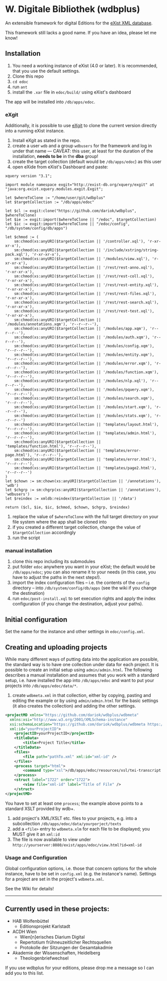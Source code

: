 # W. Digitale Bibliothek (wdbplus)

An extensible framework for digital Editions for the [eXist XML database](https://github.com/eXist-db).

This framework still lacks a good name. If you have an idea, please let me know!

## Installation
1. You need a working instance of eXist (4.0 or later). It is recommended, that you use the default settings.
1. Clone this repo
1. `cd edoc`
1. run `ant`
1. install the `.xar` file in `edoc/build/` using eXist's dashboard

The app will be installed into `/db/apps/edoc`.

### eXgit
Additionally, it is possible to use [eXgit](https://github.com/dariok/exgit) to clone the current version directly into a running eXist instance.

1. Install eXgit as stated in the repo.
1. create a user `wdb` and a group `wdbusers` for the framework and log in under that name –– CAVEAT: this user, at least for the duration of the installation, **needs to be** in the **dba** group!
1. create the target collection (default would be `/db/apps/edoc`) as this user
1. open eXide from eXist's Dashboard and paste:

```
xquery version "3.1";

import module namespace exgit="http://exist-db.org/xquery/exgit" at "java:org.exist.xquery.modules.exgit.Exgit";

let $whereToClone := "/home/user/git/wdbplus"
let $targetCollection := "/db/apps/edoc"

let $cl := exgit:clone("https://github.com/dariok/wdbplus", $whereToClone)
let $ie := exgit:import($whereToClone || "/edoc", $targetCollection)
let $ic := exgit:import($whereToClone || "/edoc/config", "/db/system/config/db/apps")

let $chmod := (
    sm:chmod(xs:anyURI($targetCollection || '/controller.xql'), 'r-xr-xr-x'),
    sm:chmod(xs:anyURI($targetCollection || '/include/xstring/string-pack.xql'), 'r-xr-xr-x'),
    sm:chmod(xs:anyURI($targetCollection || '/modules/view.xql'), 'r-xr-xr-x'),
    sm:chmod(xs:anyURI($targetCollection || '/rest/rest-anno.xql'), 'r-xr-xr-x'),
    sm:chmod(xs:anyURI($targetCollection || '/rest/rest-coll.xql'), 'r-xr-xr-x'),
    sm:chmod(xs:anyURI($targetCollection || '/rest/rest-entity.xql'), 'r-xr-xr-x'),
    sm:chmod(xs:anyURI($targetCollection || '/rest/rest-files.xql'), 'r-xr-xr-x'),
    sm:chmod(xs:anyURI($targetCollection || '/rest/rest-search.xql'), 'r-xr-xr-x'),
    sm:chmod(xs:anyURI($targetCollection || '/rest/rest-test.xql'), 'r-xr-xr-x'),
    sm:chmod(xs:anyURI($targetCollection || '/modules/annotations.xqm'), 'r--r--r--'),
    sm:chmod(xs:anyURI($targetCollection || '/modules/app.xqm'), 'r--r--r--'),
    sm:chmod(xs:anyURI($targetCollection || '/modules/auth.xqm'), 'r--r--r--'),
    sm:chmod(xs:anyURI($targetCollection || '/modules/config.xqm'), 'r--r--r--'),
    sm:chmod(xs:anyURI($targetCollection || '/modules/entity.xqm'), 'r--r--r--'),
    sm:chmod(xs:anyURI($targetCollection || '/modules/error.xqm'), 'r--r--r--'),
    sm:chmod(xs:anyURI($targetCollection || '/modules/function.xqm'), 'r--r--r--'),
    sm:chmod(xs:anyURI($targetCollection || '/modules/nlp.xql'), 'r--r--r--'),
    sm:chmod(xs:anyURI($targetCollection || '/modules/pquery.xqm'), 'r--r--r--'),
    sm:chmod(xs:anyURI($targetCollection || '/modules/search.xqm'), 'r--r--r--'),
    sm:chmod(xs:anyURI($targetCollection || '/modules/start.xqm'), 'r--r--r--'),
    sm:chmod(xs:anyURI($targetCollection || '/modules/stats.xqm'), 'r--r--r--')
    sm:chmod(xs:anyURI($targetCollection || 'templates/layout.html'), 'r--r--r--'),
    sm:chmod(xs:anyURI($targetCollection || 'templates/admin.html'), 'r--r--r--'),
    sm:chmod(xs:anyURI($targetCollection || 'templates/function.html'), 'r--r--r--'),
    sm:chmod(xs:anyURI($targetCollection || 'templates/error-page.html'), 'r--r--r--'),
    sm:chmod(xs:anyURI($targetCollection || 'templates/error.html'), 'r--r--r--'),
    sm:chmod(xs:anyURI($targetCollection || 'templates/page2.html'), 'r--r--r--')
)
let $chown := sm:chown(xs:anyURI($targetCollection || '/annotations'), 'wdb')
let $chgrp := sm:chgrp(xs:anyURI($targetCollection || '/annotations'), 'wdbusers')
let $reindex := xmldb:reindex($targetCollection || '/data')

return ($cl, $ie, $ic, $chmod, $chown, $chgrp, $reindex)
```
1. replace the value of `$whereToClone` with the full target directory on your file system where the app shall be cloned into
1. if you created a different target collection, change the value of `$targetCollection` accordingly
1. run the script

### manual installation
1. clone this repo including its submodules
1. put folder `edoc` anywhere you want in your eXist; the default would be `/db/apps/edoc`; you can also rename it to your needs (in this case, you have to adjust the paths in the next steps!).
1. import the index configuration files – i.e. the contents of the `config` directory – into `/db/system/config/db/apps` (see the wiki if you change the destination)
1. run `edoc/post-install.xql` to set execution rights and apply the index configuration (if you change the destination, adjust your paths).

## Initial configuration
Set the name for the instance and other settings in `edoc/config.xml`.

## Creating and uploading projects
While many different ways of putting data into the application are possible, the standard way is to have one collection
under data for each project. It is possible to create an initial setup using `admin/admin.html`. The following describes a manual installation and assumes that you work with a standard setup, i.e. have installed the app
into `/db/apps/edoc` and want to put your projects into `/db/apps/edoc/data/*`.

1. create `wdbmeta.xml` in that collection, either by copying, pasting and editing the example or by using
`admin/admin.html` for the basic settings (it also creates the collection) and adding the other settings.
```XML
<projectMD xmlns="https://github.com/dariok/wdbplus/wdbmeta"
  xmlns:xsi="http://www.w3.org/2001/XMLSchema-instance"
  xsi:schemaLocation="https://github.com/dariok/wdbplus/wdbmeta https://raw.githubusercontent.com/dariok/wdbmeta/master/wdbmeta.xsd"
  xml:id="yourProjectID">
    <projectID>yourProjectID</projectID>
    <titleData>
        <title>Project Title</title>
    </titleData>
    <files>
        <file path="pathTo.xml" xml:id="xml-id" />
    </files>
    <process target="html">
        <command type="xsl">/db/apps/edoc/resources/xsl/tei-transcript.xsl</command>
    </process>
    <struct label="1722" order="1722">
        <view file="xml-id" label="Title of File" />
    </struct>
</projectMD>
```
You have to set at least one `process`; the example above points to a standard XSLT provided by wdb+.
1. add project's XML/XSLT etc. files to your projects, e.g. into a subcollection `/db/apps/edoc/data/yourporject/texts`
1. add a `<file>` entry to `wdbmeta.xlm` for each file to be displayed; you MUST give it an `xml:id`
1. The file is now available to view under `http://yourserver:8080/exist/apps/edoc/view.html?id=xml-id`

### Usage and Configuration
Global configuration options, i.e. those that concern options for the whole instance, have to be set in `config.xml` (e.g. the instance's name).
Settings for a project are set in the project's `wdbmeta.xml`.

See the Wiki for details!

----

## Currently used in these projects:

* HAB Wolfenbüttel
  * Editionsprojekt Karlstadt
* ACDH Wien
  * Wien[n]erisches Diarium Digital
  * Repertotium frühneuzeitlicher Rechtsquellen
  * Protokolle der Sitzungen der Gesamtakadmie
* Akademie der Wissenschaften, Heidelberg
    * Theologenbriefwechsel

If you use wdbplus for your editions, please drop me a message so I can add you to this list.
